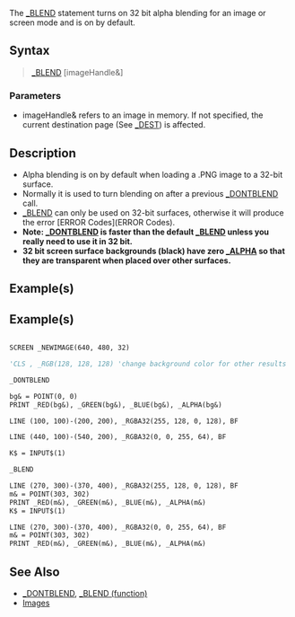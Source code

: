 The [_BLEND](_BLEND) statement turns on 32 bit alpha blending for an image or screen mode and is on by default.


## Syntax

>  [_BLEND](_BLEND) [imageHandle&]

### Parameters

* imageHandle& refers to an image in memory. If not specified, the current destination page (See [_DEST](_DEST)) is affected.


## Description

* Alpha blending is on by default when loading a .PNG image to a 32-bit surface.
* Normally it is used to turn blending on after a previous [_DONTBLEND](_DONTBLEND) call.
* [_BLEND](_BLEND) can only be used on 32-bit surfaces, otherwise it will produce the error [ERROR Codes](ERROR Codes).
* **Note: [_DONTBLEND](_DONTBLEND) is faster than the default [_BLEND](_BLEND) unless you really need to use it in 32 bit.**
* **32 bit screen surface backgrounds (black) have zero [_ALPHA](_ALPHA) so that they are transparent when placed over other surfaces.**


## Example(s)

## Example(s)


```vb

SCREEN _NEWIMAGE(640, 480, 32)

'CLS , _RGB(128, 128, 128) 'change background color for other results

_DONTBLEND

bg& = POINT(0, 0)
PRINT _RED(bg&), _GREEN(bg&), _BLUE(bg&), _ALPHA(bg&)

LINE (100, 100)-(200, 200), _RGBA32(255, 128, 0, 128), BF

LINE (440, 100)-(540, 200), _RGBA32(0, 0, 255, 64), BF

K$ = INPUT$(1)

_BLEND

LINE (270, 300)-(370, 400), _RGBA32(255, 128, 0, 128), BF
m& = POINT(303, 302)
PRINT _RED(m&), _GREEN(m&), _BLUE(m&), _ALPHA(m&)
K$ = INPUT$(1)

LINE (270, 300)-(370, 400), _RGBA32(0, 0, 255, 64), BF
m& = POINT(303, 302)
PRINT _RED(m&), _GREEN(m&), _BLUE(m&), _ALPHA(m&)

```


## See Also

* [_DONTBLEND](_DONTBLEND), [_BLEND (function)](_BLEND (function))
* [Images](Images)




